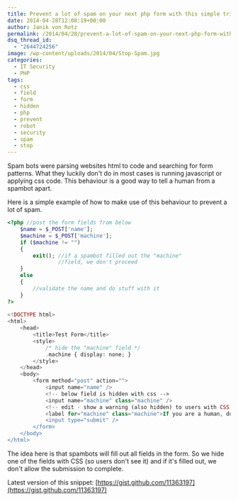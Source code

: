 ```yaml
---
title: Prevent a lot of spam on your next php form with this simple trick
date: 2014-04-28T12:08:19+00:00
author: Janik von Rotz
permalink: /2014/04/28/prevent-a-lot-of-spam-on-your-next-php-form-with-this-simple-trick/
dsq_thread_id:
  - "2644724256"
image: /wp-content/uploads/2014/04/Stop-Spam.jpg
categories:
  - IT Security
  - PHP
tags:
  - css
  - field
  - form
  - hidden
  - php
  - prevent
  - robot
  - security
  - spam
  - stop
---
```

Spam bots were parsing websites html to code and searching for form patterns. What they luckily don't do in most cases is running javascript or applying css code.
This behaviour is a good way to tell a human from a spambot apart.

Here is a simple example of how to make use of this behaviour to prevent a lot of spam.
<!--more-->
```php
<?php //post the form fields from below
    $name = $_POST['name'];
    $machine = $_POST['machine'];
    if ($machine != "")
    {
        exit(); //if a spambot filled out the "machine"
                //field, we don't proceed
    }
    else
    {
        //validate the name and do stuff with it
    }
?>
 
<!DOCTYPE html>
<html>
    <head>
        <title>Test Form</title>
        <style>
            /* hide the "machine" field */
            .machine { display: none; }
        </style>
    </head>
    <body>
        <form method="post" action="">
            <input name="name" />
            <!-- below field is hidden with css -->
            <input name="machine" class="machine" />
            <!-- edit - show a warning (also hidden) to users with CSS disabled -->
            <label for="machine" class="machine">If you are a human, don't fill out this field!</label>
            <input type="submit" />
        </form>
    </body>
</html>
```

The idea here is that spambots will fill out all fields in the form. So we hide one of the fields with CSS (so users don't see it) and if it's filled out, we don't allow the submission to complete.

Latest version of this snippet: [https://gist.github.com/11363197](https://gist.github.com/11363197)
